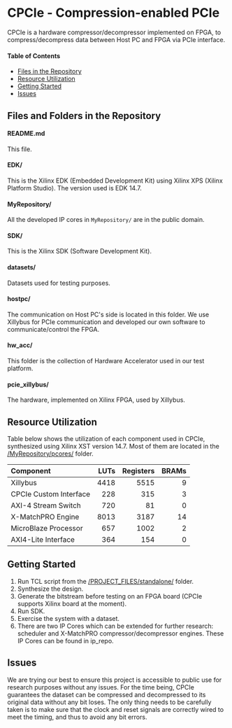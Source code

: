 # CPCIe - Compression-enabled PCIe

CPCIe is a hardware compressor/decompressor implemented on FPGA, to compress/decompress data between Host PC and FPGA via PCIe interface.

#### Table of Contents

- [Files in the Repository](#files-and-folders-in-the-repository)
- [Resource Utilization](#resource-utilization)
- [Getting Started](#getting-started)
- [Issues](#issues)

Files and Folders in the Repository
-----------------------------------

#### README.md

This file.

#### EDK/

This is the Xilinx EDK (Embedded Development Kit) using Xilinx XPS (Xilinx Platform Studio). The version used is EDK 14.7.

#### MyRepository/

All the developed IP cores in `MyRepository/` are in the public domain. 

#### SDK/

This is the Xilinx SDK (Software Development Kit).

#### datasets/

Datasets used for testing purposes.

#### hostpc/

The communication on Host PC's side is located in this folder. We use Xillybus for PCIe communication and developed our own software to communicate/control the FPGA.

#### hw_acc/

This folder is the collection of Hardware Accelerator used in our test platform.

#### pcie_xillybus/

The hardware, implemented on Xilinx FPGA, used by Xillybus.

Resource Utilization
-----------------------------------

Table below shows the utilization of each component used in CPCIe, synthesized using Xilinx XST version 14.7. Most of them are located in the [/MyRepository/pcores/](/MyRepository/pcores/) folder.

| Component               | LUTs       | Registers      | BRAMs           |
|:------------------------| ----------:| --------------:| ---------------:|
| Xillybus                |       4418 |             5515 |             9 |
| CPCIe Custom Interface  |        228 |             315  |             3 |
| AXI-4 Stream Switch     |        720 |             81   |             0 |
| X-MatchPRO Engine       |       8013 |             3187 |            14 |
| MicroBlaze Processor    |        657 |             1002 |             2 |
| AXI4-Lite Interface     |        364 |             154  |             0 |

Getting Started
-----------------------------------

1. Run TCL script from the [/PROJECT_FILES/standalone/](PROJECT_FILES/standalone/) folder.
2. Synthesize the design.
3. Generate the bitstream before testing on an FPGA board (CPCIe supports Xilinx board at the moment).
4. Run SDK.
5. Exercise the system with a dataset.
6. There are two IP Cores which can be extended for further research: scheduler and X-MatchPRO compressor/decompressor engines. These IP Cores can be found in ip_repo.

Issues
-----------------------------------

We are trying our best to ensure this project is accessible to public use for research purposes without any issues. For the time being, CPCIe guarantees the dataset can be compressed and decompressed to its original data without any bit loses. The only thing needs to be carefully taken is to make sure that the clock and reset signals are correctly wired to meet the timing, and thus to avoid any bit errors.
